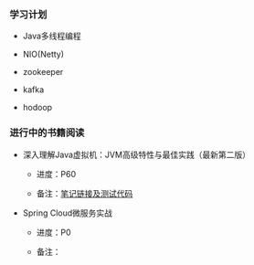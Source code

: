 ### 学习计划

 - Java多线程编程
 
 - NIO(Netty)
 
 - zookeeper

 - kafka
 
 - hodoop

### 进行中的书籍阅读
 - 深入理解Java虚拟机：JVM高级特性与最佳实践（最新第二版）
   - 进度：P60
   
   - 备注：[笔记链接及测试代码](https://github.com/hy1404381881/hy1404381881.github.io/tree/master/%E4%B9%A6%E7%B1%8D%E7%AC%94%E8%AE%B0)

 - Spring Cloud微服务实战
   - 进度：P0
   
   - 备注：
   

 

